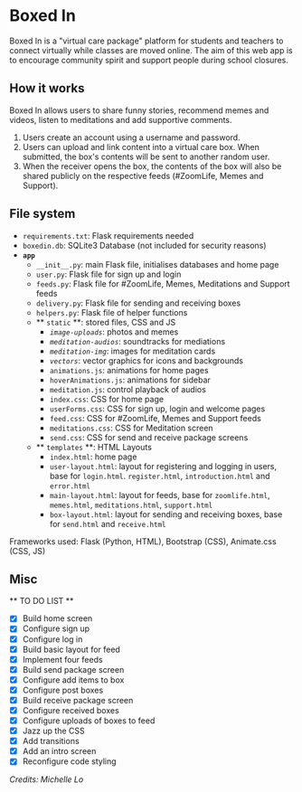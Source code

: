 # Boxed In

Boxed In is a "virtual care package" platform for students and teachers to connect virtually while classes are moved online. The aim of this web app is to encourage community spirit and support people during school closures.

## How it works

Boxed In allows users to share funny stories, recommend memes and videos, listen to meditations and add supportive comments. 

1. Users create an account using a username and password.
2. Users can upload and link content into a virtual care box. When submitted, the box's contents will be  sent to another random user.
3. When the receiver opens the box, the contents of the box will also be shared publicly on the respective feeds (#ZoomLife, Memes and Support).

## File system

- `requirements.txt`: Flask requirements needed
- `boxedin.db`: SQLite3 Database (not included for security reasons)
- **`app`**
    - `__init__.py`: main Flask file, initialises databases and home page
    - `user.py`: Flask file for sign up and login
    - `feeds.py`: Flask file for #ZoomLife, Memes, Meditations and Support feeds
    - `delivery.py`: Flask file for sending and receiving boxes
    - `helpers.py`: Flask file of helper functions
    - ** `static` **: stored files, CSS and JS
        - *`image-uploads`*: photos and memes
        - *`meditation-audios`*: soundtracks for mediations
        - *`meditation-img`*: images for meditation cards
        - *`vectors`*: vector graphics for icons and backgrounds
        - `animations.js`: animations for home pages
        - `hoverAnimations.js`: animations for sidebar
        - `meditation.js`: control playback of audios
        - `index.css`: CSS for home page
        - `userForms.css`: CSS for sign up, login and welcome pages
        - `feed.css`: CSS for #ZoomLife, Memes and Support feeds
        - `meditations.css`: CSS for Meditation screen
        - `send.css`: CSS for send and receive package screens
    - ** `templates` **: HTML Layouts
        - `index.html`: home page
        - `user-layout.html`: layout for registering and logging in users, base for `login.html`. `register.html`, `introduction.html` and `error.html`
        - `main-layout.html`: layout for feeds, base for `zoomlife.html`, `memes.html`, `meditations.html`, `support.html`
        - `box-layout.html`: layout for sending and receiving boxes, base for `send.html` and `receive.html`

Frameworks used: Flask (Python, HTML), Bootstrap (CSS), Animate.css (CSS, JS)

## Misc

** TO DO LIST **

- [x] Build home screen
- [x] Configure sign up
- [x] Configure log in
- [x] Build basic layout for feed
- [x] Implement four feeds
- [x] Build send package screen
- [x] Configure add items to box
- [x] Configure post boxes
- [x] Build receive package screen
- [x] Configure received boxes
- [x] Configure uploads of boxes to feed
- [x] Jazz up the CSS
- [x] Add transitions
- [x] Add an intro screen
- [x] Reconfigure code styling

*Credits: Michelle Lo*